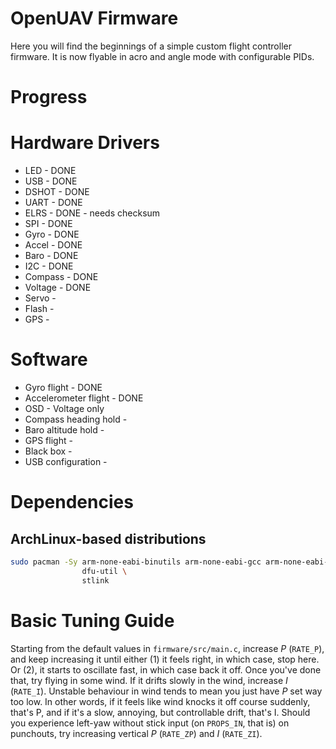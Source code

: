 # OpenUAV Firmware
Here you will find the beginnings of a simple custom flight controller
firmware. It is now flyable in acro and angle mode with configurable PIDs.

# Progress

# Hardware Drivers
* LED     - DONE
* USB     - DONE
* DSHOT   - DONE
* UART    - DONE
* ELRS    - DONE - needs checksum
* SPI     - DONE
* Gyro    - DONE
* Accel   - DONE
* Baro    - DONE
* I2C     - DONE
* Compass - DONE
* Voltage - DONE
* Servo   -
* Flash   -
* GPS     -

# Software
* Gyro flight          - DONE
* Accelerometer flight - DONE
* OSD                  - Voltage only
* Compass heading hold -
* Baro altitude hold   -
* GPS flight           -
* Black box            -
* USB configuration    -

# Dependencies

## ArchLinux-based distributions

```sh
sudo pacman -Sy arm-none-eabi-binutils arm-none-eabi-gcc arm-none-eabi-newlib \
                dfu-util \
                stlink
```

# Basic Tuning Guide

Starting from the default values in `firmware/src/main.c`, increase _P_ (`RATE_P`), and keep increasing it until either (1) it feels right, in which case, stop here. Or (2), it starts to oscillate fast, in which case back it off. Once you've done that, try flying in some wind. If it drifts slowly in the wind, increase _I_ (`RATE_I`). Unstable behaviour in wind tends to mean you just have _P_ set way too low. In other words, if it feels like wind knocks it off course suddenly, that's P, and if it's a slow, annoying, but controllable drift, that's I. Should you experience left-yaw without stick input (on `PROPS_IN`, that is) on punchouts, try increasing vertical _P_ (`RATE_ZP`) and _I_ (`RATE_ZI`).